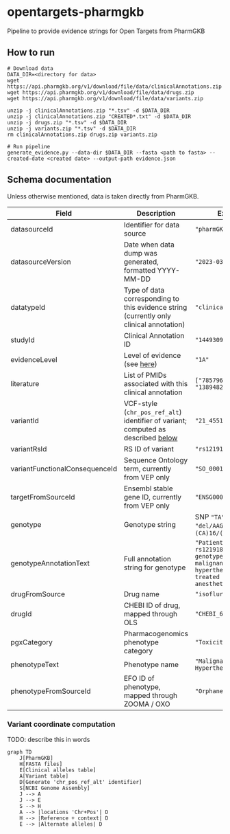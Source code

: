 # opentargets-pharmgkb
Pipeline to provide evidence strings for Open Targets from PharmGKB

## How to run
```
# Download data
DATA_DIR=<directory for data>
wget https://api.pharmgkb.org/v1/download/file/data/clinicalAnnotations.zip
wget https://api.pharmgkb.org/v1/download/file/data/drugs.zip
wget https://api.pharmgkb.org/v1/download/file/data/variants.zip

unzip -j clinicalAnnotations.zip "*.tsv" -d $DATA_DIR
unzip -j clinicalAnnotations.zip "CREATED*.txt" -d $DATA_DIR
unzip -j drugs.zip "*.tsv" -d $DATA_DIR
unzip -j variants.zip "*.tsv" -d $DATA_DIR
rm clinicalAnnotations.zip drugs.zip variants.zip

# Run pipeline
generate_evidence.py --data-dir $DATA_DIR --fasta <path to fasta> --created-date <created date> --output-path evidence.json
```

## Schema documentation

Unless otherwise mentioned, data is taken directly from PharmGKB.

Field | Description | Example
--|--|--
datasourceId | Identifier for data source | `"pharmGKB"`
datasourceVersion | Date when data dump was generated, formatted YYYY-MM-DD | `"2023-03-23"`
datatypeId | Type of data corresponding to this evidence string (currently only clinical annotation) | `"clinical_annotation"`
studyId | Clinical Annotation ID | `"1449309937"`
evidenceLevel |  Level of evidence (see [here](https://www.pharmgkb.org/page/clinAnnLevels)) | `"1A"`
literature | List of PMIDs associated with this clinical annotation | `["7857962", "1389482"]`
variantId | VCF-style (`chr_pos_ref_alt`) identifier of variant; computed as described [below](#variant-coordinate-computation) | `"21_45514946_CAAG_C"`
variantRsId | RS ID of variant | `"rs121918596"`
variantFunctionalConsequenceId | Sequence Ontology term, currently from VEP only | `"SO_0001624"`
targetFromSourceId | Ensembl stable gene ID, currently from VEP only | `"ENSG00000173638"`
genotype | Genotype string | SNP `"TA"`, indel `"del/AAG"`, repeat `"(CA)16/(CA)17"`
genotypeAnnotationText | Full annotation string for genotype | `"Patients with the rs121918596 del/AAG genotype may develop malignant hyperthermia when treated with volatile anesthetics [...]"`
drugFromSource | Drug name | `"isoflurane"`
drugId | CHEBI ID of drug, mapped through OLS | `"CHEBI_6015"`
pgxCategory | Pharmacogenomics phenotype category | `"Toxicity"`
phenotypeText | Phenotype name | `"Malignant Hyperthermia"`
phenotypeFromSourceId | EFO ID of phenotype, mapped through ZOOMA / OXO | `"Orphanet_423"`

### Variant coordinate computation

TODO: describe this in words

````mermaid
graph TD
    J[PharmGKB]
    H[FASTA files]
    E[Clinical alleles table]
    A[Variant table]    
    D[Generate 'chr_pos_ref_alt' identifier]
    S[NCBI Genome Assembly]
    J --> A
    J --> E
    S --> H
    A --> |locations 'Chr+Pos'| D
    H --> |Reference + context| D
    E --> |Alternate alleles| D
````
